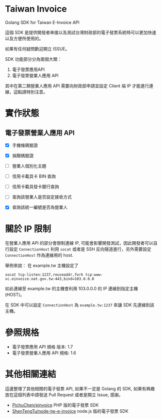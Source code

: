 # Taiwan Invoice
Golang SDK for Taiwan E-Invoice API

這個 SDK 是提供開發者串接以及測試台灣財政部的電子發票系統時可以更加快速以及方便所使用的。

如果有任何疑問歡迎開立 ISSUE。


SDK 功能部分分為兩個大類：
1. 電子發票應用API
2. 電子發票營業人應用 API


其中在第二類營業人應用 API 需要向財政部申請並設定 Client 端 IP 才能進行連線，這點請特別注意。

# 實作狀態

## 電子發票營業人應用 API

- [x] 手機條碼驗證
- [x] 捐贈碼驗證
- [ ] 營業人個別化主題
- [ ] 信用卡載具卡 BIN 查詢
- [ ] 信用卡載具發卡銀行查詢
- [ ] 查詢該營業人是否設定接收方式
- [x] 查詢該統一編號是否為營業人


# 關於 IP 限制

在營業人應用 API 的部分會限制連線 IP, 可能會影響開發測試，因此開發者可以自行設定 `ConnectionHost` 利用 `socat` 或者是 SSH 反向隧道進行，另外需要設定 `ConnectionHost` 作為連線用的 host.

舉例來說：
在 example.tw 主機設定了 
```
socat tcp-listen:1237,reuseaddr,fork tcp:www-vc.einvoice.nat.gov.tw:443,bind=103.0.0.0
```

如此連線至 example.tw 的主機會利用 103.0.0.0 的 IP 連線到指定主機 (HOST)。

在 SDK 中可以設定 `ConnectionHost` 為 `example.tw:1237` 來讓 SDK 先連線到該主機。


# 參照規格

* 電子發票應用 API 規格 版本: 1.7
* 電子發票營業人應用 API 規格: 1.6


# 其他相關連結

這邊整理了其他相關的電子發票 API, 如果不一定是 Golang 的 SDK, 如果有興趣放在這個列表中請發送 Pull Request 或者是開立 Issue, 感謝。

* [PichuChen/einvoice](https://github.com/PichuChen/einvoice) PHP 版的電子發票 SDK
* [ShenTengTu/node-tw-e-invoice](https://github.com/ShenTengTu/node-tw-e-invoice) node.js 版的電子發票 SDK



